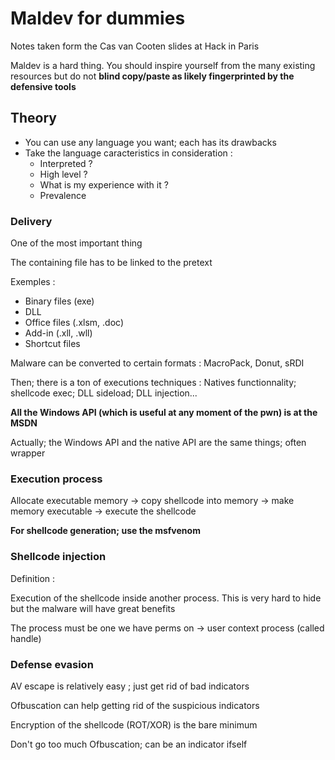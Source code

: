 # Maldev for dummies
Notes taken form the Cas van Cooten slides at Hack in Paris

Maldev is a hard thing. You should inspire yourself from the many existing resources but do not **blind copy/paste as likely fingerprinted by the defensive tools**

## Theory 

- You can use any language you want; each has its drawbacks
- Take the language caracteristics in consideration : 
  - Interpreted ?
  - High level ?
  - What is my experience with it ?
  - Prevalence

### Delivery
  One of the most important thing 

  The containing file has to be linked to the pretext

  Exemples :
  - Binary files (exe)
  - DLL 
  - Office files (.xlsm, .doc)
  - Add-in  (.xll, .wll)
  - Shortcut files

  Malware can be converted to certain formats : MacroPack, Donut, sRDI

  Then; there is a ton of executions techniques : Natives functionnality; shellcode exec; DLL sideload; DLL injection...

  **All the Windows API (which is useful at any moment of the pwn) is at the MSDN**

  Actually; the Windows API and the native API are the same things; often wrapper

### Execution process 
  Allocate executable memory -> copy shellcode into memory -> make memory executable -> execute the shellcode

  **For shellcode generation; use the msfvenom**

### Shellcode injection
Definition : 

Execution of the shellcode inside another process. This is very hard to hide but the malware will have great benefits

The process must be one we have perms on -> user context process (called handle)

### Defense evasion

AV escape is relatively easy ; just get rid of bad indicators 

Ofbuscation can help getting rid of the suspicious indicators

Encryption of the shellcode (ROT/XOR) is the bare minimum

Don't go too much Ofbuscation; can be an indicator ifself
